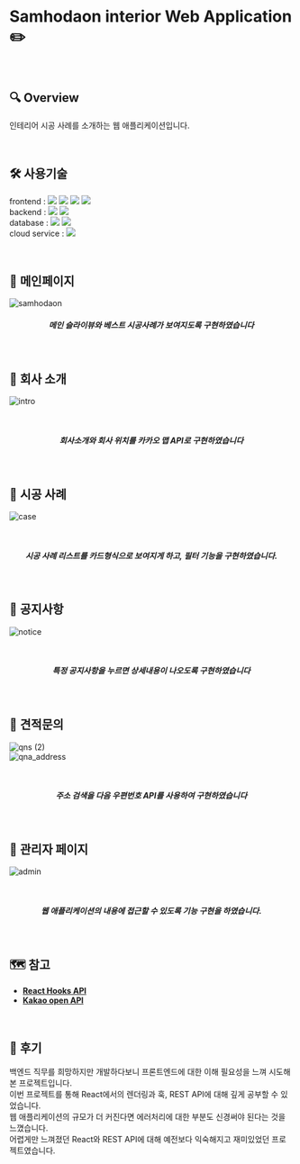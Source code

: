 # Samhodaon interior Web Application :pencil2: 

<br />

## 🔍 Overview
인테리어 시공 사례를 소개하는 웹 애플리케이션입니다.<br />

<br />

## 🛠 사용기술
 frontend : <img src="https://img.shields.io/badge/HTML5-E34F26?style=flat-square&logo=HTML5&logoColor=white">
 <img src="https://img.shields.io/badge/CSS3-1572B6?style=flat-square&logo=CSS3&logoColor=white"> 
 <img src="https://img.shields.io/badge/React%2017.0.1-61DAFB?style=flat-square&logo=React&logoColor=white">
 <img src="https://img.shields.io/badge/Ant%20Design%204.9.4-0170FE?style=flat-square&logo=Ant%20Design&logoColor=white"> <br />
 backend : <img src="https://img.shields.io/badge/Node.js%2014.15.0-339933?style=flat-square&logo=Node.js&logoColor=white">
 <img src="https://img.shields.io/badge/ExpressJs%204.17.1-000000?style=flat-square&logo=Express&logoColor=white"> <br />
 database : <img src="https://img.shields.io/badge/MongoDB-47A248?style=flat-square&logo=MongoDB&logoColor=white"> 
 <img src="https://img.shields.io/badge/mongoose%205.11.11-47A248?style=flat-square&logo=MongoDB&logoColor=white"><br />
 cloud service : <img src="https://img.shields.io/badge/Amazon%20AWS-232F3E?style=flat-square&logo=Amazon%20AWS&logoColor=white"><br />
 
<br />

## 📇 메인페이지
![samhodaon](https://user-images.githubusercontent.com/61848895/116965181-28183f80-ace8-11eb-8214-de100ae53ef1.png)
<br />
<h5 align="center"> 메인 슬라이뷰와 베스트 시공사례가 보여지도록 구현하였습니다 </h5>
<br />

## 🎥 회사 소개
![intro](https://user-images.githubusercontent.com/61848895/116965197-2fd7e400-ace8-11eb-8e33-7cc589c38b8d.png)

<br />
<h5 align="center"> 회사소개와 회사 위치를 카카오 맵 API로 구현하였습니다 </h5>
<br />

## 🎥 시공 사례
![case](https://user-images.githubusercontent.com/61848895/116965210-336b6b00-ace8-11eb-9648-c881c07add55.png)

<br />
<h5 align="center"> 시공 사례 리스트를 카드형식으로 보여지게 하고, 필터 기능을 구현하였습니다. </h5>
<br />

## 🎥 공지사항
![notice](https://user-images.githubusercontent.com/61848895/116965219-37978880-ace8-11eb-8d3e-8e5da9cd8cbe.png)

<br />
<h5 align="center"> 특정 공지사항을 누르면 상세내용이 나오도록 구현하였습니다 </h5>
<br />

## 🎥 견적문의
![qns (2)](https://user-images.githubusercontent.com/61848895/116965225-3b2b0f80-ace8-11eb-92c7-f74f61b338af.png)<br />
![qna_address](https://user-images.githubusercontent.com/61848895/116965234-3d8d6980-ace8-11eb-9f0e-c50b340b193f.png)

<br />
 <h5 align="center"> 주소 검색을 다음 우편번호 API를 사용하여 구현하였습니다 </h5>
<br />

## 🎥 관리자 페이지
![admin](https://user-images.githubusercontent.com/61848895/116965240-42eab400-ace8-11eb-93bc-d846abedee1f.png)

<br />
<h5 align="center"> 웹 애플리케이션의 내용에 접근할 수 있도록 기능 구현을 하였습니다. </h5>
<br />

## 🗺️ 참고
- [**React Hooks API**](https://ko.reactjs.org/docs/hooks-reference.html)
- [**Kakao open API**](https://developers.kakao.com/)
<br />

## 🌿 후기
백엔드 직무를 희망하지만 개발하다보니 프론트엔드에 대한 이해 필요성을 느껴 시도해본 프로젝트입니다. <br />
이번 프로젝트를 통해 React에서의 렌더링과 훅, REST API에 대해 깊게 공부할 수 있었습니다. <br />
웹 애플리케이션의 규모가 더 커진다면 에러처리에 대한 부분도 신경써야 된다는 것을 느꼈습니다. <br />
어렵게만 느껴졌던 React와 REST API에 대해 예전보다 익숙해지고 재미있었던 프로젝트였습니다.
